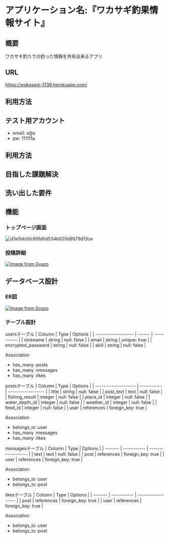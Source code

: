 # アプリケーション名:『ワカサギ釣果情報サイト』


## 概要
ワカサギ釣りでの釣った情報を共有出来るアプリ

## URL
https://wakasagi-3136.herokuapp.com/

## 利用方法

## テスト用アカウント
* email: s@s
* pw: 111111a

## 利用方法

## 目指した課題解決

## 洗い出した要件

## 機能





### トップページ画面
![d3e5dcb1c85fd0d534b020d9579d13ce](https://user-images.githubusercontent.com/76427150/108166185-2b634c80-7137-11eb-85b9-0739a71d455f.gif)

### 投稿詳細
[![Image from Gyazo](https://i.gyazo.com/a1a22fc8b5b1eef36b57c1c43060eb82.gif)](https://gyazo.com/a1a22fc8b5b1eef36b57c1c43060eb82)
## データベース設計

### ER図
[![Image from Gyazo](https://i.gyazo.com/2f2396d8a90d58d9ab06fd6edf5df865.png)](https://gyazo.com/2f2396d8a90d58d9ab06fd6edf5df865)

### テーブル設計
usersテーブル
| Column              | Type    | Options      |
| ------------------- | ------  | -----------  |
| nickname            | string  | null: false  |
| email               | string  | unique: true |
| encrypted_password  | string  | null: false  |
| skill               | string  | null: false  |

Association
- has_many :posts
- has_many :messages
- has_many :likes


postsテーブル
| Column               | Type        | Options            |
| -------------------- | ----------- | ------------------ |
| title                | string      | null: false        |
| post_text            | text        | null: false        |
| fishing_result       | integer     | null: false        |
| place_id             | integer     | null: false        |
| water_depth_id       | integer     | null: false        |
| weather_id           | integer     | null: false        |
| feed_id              | integer     | null: false        |
| user                 | references  | foreign_key: true  |

Association
- belongs_to :user
- has_many :messages
- has_many :likes



messagesテーブル
| Column  | Type        | Options            |
| ------- | ----------- | ------------------ |
| text    | text        | null: false        |
| post    | references  | foreign_key: true  |
| user    | references  | foreign_key: true  |

Association
- belongs_to :user
- belongs_to :post



likesテーブル
| Column  | Type        | Options            |
| ------- | ----------- | ------------------ |
| post    | references  | foreign_key: true  |
| user    | references  | foreign_key: true  |

Association
- belongs_to :user
- belongs_to :post


